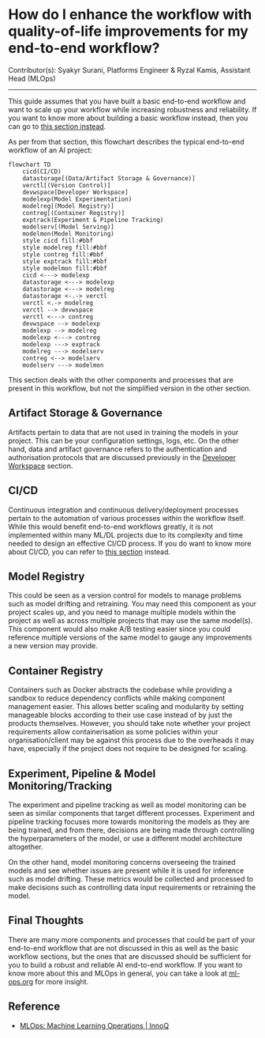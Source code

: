 # How do I enhance the workflow with quality-of-life improvements for my end-to-end workflow?

Contributor(s): Syakyr Surani, Platforms Engineer & Ryzal Kamis, Assistant Head (MLOps)

---

This guide assumes that you have built a basic end-to-end workflow and
want to scale up your workflow while increasing robustness and 
reliability. If you want to know more about building a basic workflow
instead, then you can go to [this section instead](e2e-workflow.md).

As per from that section, this flowchart describes the typical 
end-to-end workflow of an AI project: 

```{mermaid}
flowchart TD
    cicd(CI/CD)
    datastorage[(Data/Artifact Storage & Governance)]
    verctl[(Version Control)]
    devwspace[Developer Workspace]
    modelexp(Model Experimentation)
    modelreg[(Model Registry)]
    contreg[(Container Registry)]
    exptrack(Experiment & Pipeline Tracking)
    modelserv[(Model Serving)]
    modelmon(Model Monitoring)
    style cicd fill:#bbf
    style modelreg fill:#bbf
    style contreg fill:#bbf
    style exptrack fill:#bbf
    style modelmon fill:#bbf
    cicd <---> modelexp
    datastorage <---> modelexp
    datastorage <---> modelreg
    datastorage <-.-> verctl
    verctl <.-> modelreg
    verctl --> devwspace
    verctl <---> contreg
    devwspace --> modelexp
    modelexp --> modelreg
    modelexp <---> contreg
    modelexp ---> exptrack
    modelreg ---> modelserv
    contreg <--> modelserv
    modelserv ---> modelmon
```

This section deals with the other components and processes that are
present in this workflow, but not the simplified version in the other
section.

## Artifact Storage & Governance

Artifacts pertain to data that are not used in training the models in
your project. This can be your configuration settings, logs, etc. On 
the other hand, data and artifact governance refers to the 
authentication and authorisation protocols that are discussed 
previously in the 
[Developer Workspace](e2e-workflow.html#developer-workspace) section.

## CI/CD

Continuous integration and continuous delivery/deployment processes
pertain to the automation of various processes within the workflow 
itself. While this would benefit end-to-end workflows greatly, it is
not implemented within many ML/DL projects due to its complexity and 
time needed to design an effective CI/CD process. If you do want to 
know more about CI/CD, you can refer to [this section][cicd] instead.

[cicd]: ../7-solution-delivery/min-viable-code.md

## Model Registry

This could be seen as a version control for models to manage problems 
such as model drifting and retraining. You may need this component as
your project scales up, and you need to manage multiple models within
the project as well as across multiple projects that may use the same
model(s). This component would also make A/B testing easier since you 
could reference multiple versions of the same model to gauge any 
improvements a new version may provide.

## Container Registry

Containers such as Docker abstracts the codebase while providing a 
sandbox to reduce dependency conflicts while making component 
management easier. This allows better scaling and modularity by 
setting manageable blocks according to their use case instead of by
just the products themselves. However, you should take note whether 
your project requirements allow containerisation as some policies 
within your organisation/client may be against this process due to the 
overheads it may have, especially if the project does not require to be 
designed for scaling.

## Experiment, Pipeline & Model Monitoring/Tracking

The experiment and pipeline tracking as well as model monitoring can be
seen as similar components that target different processes. Experiment
and pipeline tracking focuses more towards monitoring the models as 
they are being trained, and from there, decisions are being made 
through controlling the hyperparameters of the model, or use a 
different model architecture altogether.

On the other hand, model monitoring concerns overseeing the trained 
models and see whether issues are present while it is used for 
inference such as model drifting. These metrics would be collected and
processed to make decisions such as controlling data input requirements
or retraining the model.

## Final Thoughts

There are many more components and processes that could be part of your
end-to-end workflow that are not discussed in this as well as the basic
workflow sections, but the ones that are discussed should be sufficient
for you to build a robust and reliable AI end-to-end workflow. If you 
want to know more about this and MLOps in general, you can take a look
at [ml-ops.org][ml-ops] for more insight.

## Reference

- [MLOps: Machine Learning Operations | InnoQ][ml-ops]

[ml-ops]: https://ml-ops.org/

